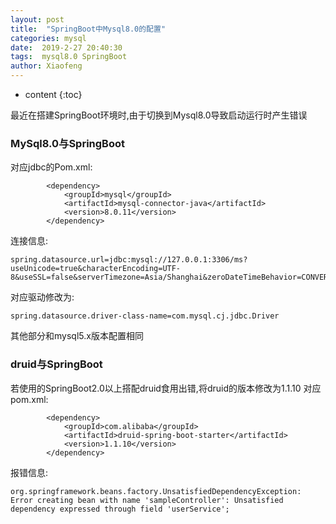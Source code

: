```yaml
---
layout: post
title:  "SpringBoot中Mysql8.0的配置"
categories: mysql
date:  2019-2-27 20:40:30
tags:  mysql8.0 SpringBoot  
author: Xiaofeng
---
```


* content
{:toc}


最近在搭建SpringBoot环境时,由于切换到Mysql8.0导致启动运行时产生错误

### MySql8.0与SpringBoot
对应jdbc的Pom.xml:
```
        <dependency>
            <groupId>mysql</groupId>
            <artifactId>mysql-connector-java</artifactId>
            <version>8.0.11</version>
        </dependency>
```
连接信息:
```
spring.datasource.url=jdbc:mysql://127.0.0.1:3306/ms?useUnicode=true&characterEncoding=UTF-8&useSSL=false&serverTimezone=Asia/Shanghai&zeroDateTimeBehavior=CONVERT_TO_NULL
```
对应驱动修改为:
```
spring.datasource.driver-class-name=com.mysql.cj.jdbc.Driver
```
其他部分和mysql5.x版本配置相同

### druid与SpringBoot
若使用的SpringBoot2.0以上搭配druid食用出错,将druid的版本修改为1.1.10
对应pom.xml:
```
        <dependency>
            <groupId>com.alibaba</groupId>
            <artifactId>druid-spring-boot-starter</artifactId>
            <version>1.1.10</version>
        </dependency>
```
报错信息:
```
org.springframework.beans.factory.UnsatisfiedDependencyException: Error creating bean with name 'sampleController': Unsatisfied dependency expressed through field 'userService';
```







